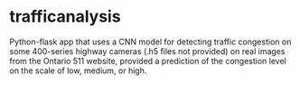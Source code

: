 # trafficanalysis

Python-flask app that uses a CNN model for detecting traffic congestion on some 400-series highway cameras (.h5 files not provided) on real images from the Ontario 511 website, provided a prediction of the congestion level on the scale of low, medium, or high.

